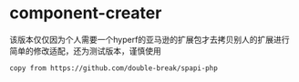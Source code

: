 # component-creater
该版本仅仅因为个人需要一个hyperf的亚马逊的扩展包才去拷贝别人的扩展进行简单的修改适配，还为测试版本，谨慎使用

```
copy from https://github.com/double-break/spapi-php
```
